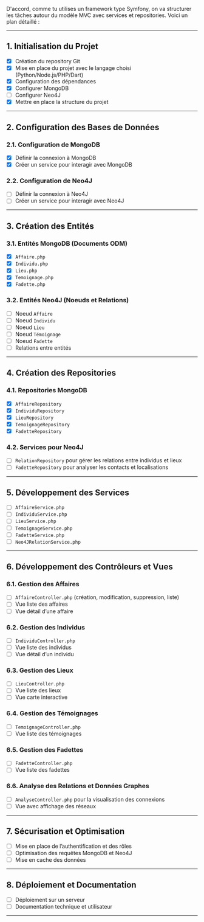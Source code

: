 D'accord, comme tu utilises un framework type Symfony, on va structurer les tâches autour du modèle MVC avec services et repositories. Voici un plan détaillé :

---

## **1. Initialisation du Projet**

- [X] Création du repository Git
- [X] Mise en place du projet avec le langage choisi (Python/Node.js/PHP/Dart)
- [X] Configuration des dépendances
- [X] Configurer MongoDB
- [ ] Configurer Neo4J
- [X] Mettre en place la structure du projet

---

## **2. Configuration des Bases de Données**

### **2.1. Configuration de MongoDB**

- [X] Définir la connexion à MongoDB
- [X] Créer un service pour interagir  avec MongoDB

### **2.2. Configuration de Neo4J**

- [ ] Définir la connexion à Neo4J
- [ ] Créer un service pour interagir avec Neo4J

---

## **3. Création des Entités**

### **3.1. Entités MongoDB (Documents ODM)**

- [X] `Affaire.php`
- [X] `Individu.php`
- [X] `Lieu.php`
- [X] `Temoignage.php`
- [X] `Fadette.php`

### **3.2. Entités Neo4J (Noeuds et Relations)**

- [ ] Noeud `Affaire`
- [ ] Noeud `Individu`
- [ ] Noeud `Lieu`
- [ ] Noeud `Témoignage`
- [ ] Noeud `Fadette`
- [ ] Relations entre entités

---

## **4. Création des Repositories**

### **4.1. Repositories MongoDB**

- [X] `AffaireRepository`
- [X] `IndividuRepository`
- [X] `LieuRepository`
- [X] `TemoignageRepository`
- [X] `FadetteRepository`

### **4.2. Services pour Neo4J**

- [ ] `RelationRepository` pour gérer les relations entre individus et lieux
- [ ] `FadetteRepository` pour analyser les contacts et localisations

---

## **5. Développement des Services**

- [ ] `AffaireService.php`
- [ ] `IndividuService.php`
- [ ] `LieuService.php`
- [ ] `TemoignageService.php`
- [ ] `FadetteService.php`
- [ ] `Neo4JRelationService.php`

---

## **6. Développement des Contrôleurs et Vues**

### **6.1. Gestion des Affaires**

- [ ] `AffaireController.php` (création, modification, suppression, liste)
- [ ] Vue liste des affaires
- [ ] Vue détail d’une affaire

### **6.2. Gestion des Individus**

- [ ] `IndividuController.php`
- [ ] Vue liste des individus
- [ ] Vue détail d’un individu

### **6.3. Gestion des Lieux**

- [ ] `LieuController.php`
- [ ] Vue liste des lieux
- [ ] Vue carte interactive

### **6.4. Gestion des Témoignages**

- [ ] `TemoignageController.php`
- [ ] Vue liste des témoignages

### **6.5. Gestion des Fadettes**

- [ ] `FadetteController.php`
- [ ] Vue liste des fadettes

### **6.6. Analyse des Relations et Données Graphes**

- [ ] `AnalyseController.php` pour la visualisation des connexions
- [ ] Vue avec affichage des réseaux

---

## **7. Sécurisation et Optimisation**

- [ ] Mise en place de l’authentification et des rôles
- [ ] Optimisation des requêtes MongoDB et Neo4J
- [ ] Mise en cache des données

---

## **8. Déploiement et Documentation**

- [ ] Déploiement sur un serveur
- [ ] Documentation technique et utilisateur

---
